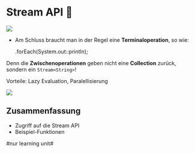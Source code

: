 # Stream API 🌊

![][image-1]

- Am Schluss braucht man in der Regel eine **Terminaloperation**, so wie:

	.forEach(System.out::println);

Denn die **Zwischenoperationen** geben nicht eine **Collection** zurück, sondern ein `Stream<String>`!

Vorteile: Lazy Evaluation, Paralellisierung
 
![][image-2]

## Zusammenfassung
- Zugriff auf die Stream API
- Beispiel-Funktionen

[image-1]:	assets/Bildschirmfoto%202018-11-28%20um%2008.59.27.png
[image-2]:	assets/Bildschirmfoto%202018-11-28%20um%2009.13.05.png

#nur learning unit#